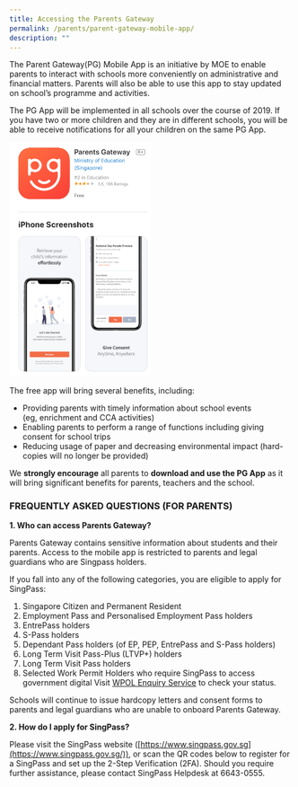 ```yaml
---
title: Accessing the Parents Gateway
permalink: /parents/parent-gateway-mobile-app/
description: ""
---
```

The Parent Gateway(PG) Mobile App is an initiative by MOE to enable parents to interact with schools more conveniently on administrative and financial matters. Parents will also be able to use this app to stay updated on school’s programme and activities. 

The PG App will be implemented in all schools over the course of 2019. If you have two or more children and they are in different schools, you will be able to receive notifications for all your children on the same PG App.


<img src="/images/parents-gateway-app-1.jpg" 
     style="width:50%">
		 
The free app will bring several benefits, including: 

*   Providing parents with timely information about school events  
    (eg, enrichment and CCA activities) 
*   Enabling parents to perform a range of functions including giving consent for school trips 
*   Reducing usage of paper and decreasing environmental impact (hard-copies will no longer be provided) 

We **strongly encourage** all parents to **download and use the PG App** as it will bring significant benefits for parents, teachers and the school.

### FREQUENTLY ASKED QUESTIONS (FOR PARENTS)

**1. Who can access Parents Gateway?**

Parents Gateway contains sensitive information about students and their parents. Access to the mobile app is restricted to parents and legal guardians who are Singpass holders.

If you fall into any of the following categories, you are eligible to apply for SingPass:

1.  Singapore Citizen and Permanent Resident
2.  Employment Pass and Personalised Employment Pass holders
3.  EntrePass holders
4.  S-Pass holders
5.  Dependant Pass holders (of EP, PEP, EntrePass and S-Pass holders)
6.  Long Term Visit Pass-Plus (LTVP+) holders
7.  Long Term Visit Pass holders
8.  Selected Work Permit Holders who require SingPass to access government digital Visit [WPOL Enquiry Service](http://www.ifaq.gov.sg/SINGPASS/apps/fcd_faqmain.aspx#FAQ_2101385) to check your status.

Schools will continue to issue hardcopy letters and consent forms to parents and legal guardians who are unable to onboard Parents Gateway.

**2. How do I apply for SingPass?**

Please visit the SingPass website ([https://www.singpass.gov.sg](https://www.singpass.gov.sg/)), or scan the QR codes below to register for a SingPass and set up the 2-Step Verification (2FA). Should you require further assistance, please contact SingPass Helpdesk at 6643-0555.